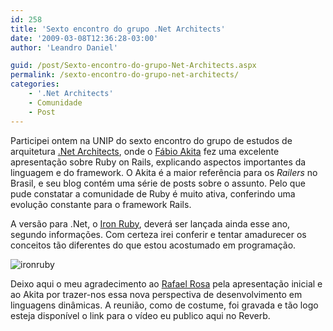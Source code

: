 ```yaml
---
id: 258
title: 'Sexto encontro do grupo .Net Architects'
date: '2009-03-08T12:36:28-03:00'
author: 'Leandro Daniel'

guid: /post/Sexto-encontro-do-grupo-Net-Architects.aspx
permalink: /sexto-encontro-do-grupo-net-architects/
categories:
    - '.Net Architects'
    - Comunidade
    - Post
---
```


Participei ontem na UNIP do sexto encontro do grupo de estudos de arquitetura [.Net Architects](http://www.dotnetarchitects.net/), onde o [Fábio Akita](http://www.akitaonrails.com/) fez uma excelente apresentação sobre Ruby on Rails, explicando aspectos importantes da linguagem e do framework. O Akita é a maior referência para os *Railers* no Brasil, e seu blog contém uma série de posts sobre o assunto. Pelo que pude constatar a comunidade de Ruby é muito ativa, conferindo uma evolução constante para o framework Rails.

A versão para .Net, o [Iron Ruby](http://www.ironruby.net/), deverá ser lançada ainda esse ano, segundo informações. Com certeza irei conferir e tentar amadurecer os conceitos tão diferentes do que estou acostumado em programação.

![ironruby](http://leandrodaniel.com/pics/WindowsLiveWriter/Sextoencontrodogrupo.NetArchitects_AD25/ironruby_99991c2f-ecab-4240-82a9-38780c763c5d.png "ironruby")

Deixo aqui o meu agradecimento ao [Rafael Rosa](http://www.rafaelrosafu.com/) pela apresentação inicial e ao Akita por trazer-nos essa nova perspectiva de desenvolvimento em linguagens dinâmicas. A reunião, como de costume, foi gravada e tão logo esteja disponível o link para o vídeo eu publico aqui no Reverb.